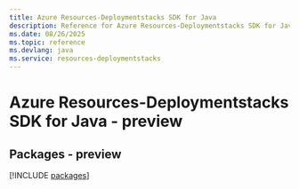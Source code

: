 ```yaml
---
title: Azure Resources-Deploymentstacks SDK for Java
description: Reference for Azure Resources-Deploymentstacks SDK for Java
ms.date: 08/26/2025
ms.topic: reference
ms.devlang: java
ms.service: resources-deploymentstacks
---
```

# Azure Resources-Deploymentstacks SDK for Java - preview
## Packages - preview
[!INCLUDE [packages](resources-deploymentstacks-index.md)]